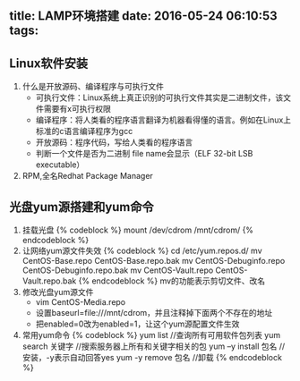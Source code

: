 title: LAMP环境搭建
date: 2016-05-24 06:10:53
tags:
---

## Linux软件安装
1. 什么是开放源码、编译程序与可执行文件
	* 可执行文件：Linux系统上真正识别的可执行文件其实是二进制文件，该文件需要有x可执行权限
	* 编译程序：将人类看的程序语言翻译为机器看得懂的语言。例如在Linux上标准的c语言编译程序为gcc
	* 开放源码：程序代码，写给人类看的程序语言
	* 判断一个文件是否为二进制 file name会显示（ELF 32-bit LSB executable）
2. RPM,全名Redhat Package Manager
	






## 光盘yum源搭建和yum命令
1. 挂载光盘
	{% codeblock %}
	mount /dev/cdrom /mnt/cdrom/
	{% endcodeblock %}
2. 让网络yum源文件失效<!-- more -->
	{% codeblock %}
	cd /etc/yum.repos.d/
	mv CentOS-Base.repo CentOS-Base.repo.bak
	mv CentOS-Debuginfo.repo CentOS-Debuginfo.repo.bak
	mv CentOS-Vault.repo CentOS-Vault.repo.bak
	{% endcodeblock %}
    mv的功能表示剪切文件、改名
3. 修改光盘yum源文件
	* vim CentOS-Media.repo
	* 设置baseurl=file:///mnt/cdrom，并且注释掉下面两个不存在的地址
	* 把enabled=0改为enabled=1，让这个yum源配置文件生效
4. 常用yum命令
	{% codeblock %}
	yum list //查询所有可用软件包列表
	yum search 关键字 //搜索服务器上所有和关键字相关的包
	yum –y install 包名 //安装，-y表示自动回答yes
	yum -y remove 包名 //卸载
	{% endcodeblock %}

